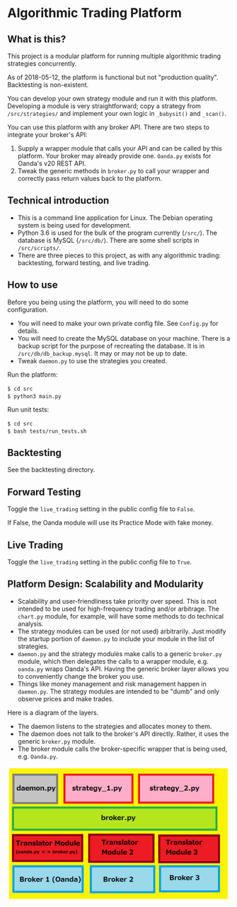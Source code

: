 # Algorithmic Trading Platform

## What is this?

This project is a modular platform for running multiple algorithmic trading strategies concurrently.

As of 2018-05-12, the platform is functional but not "production quality". Backtesting is non-existent. 

You can develop your own strategy module and run it with this platform. Developing a module is very straightforward; copy a strategy from `/src/strategies/` and implement your own logic in `_babysit()` and `_scan()`.

You can use this platform with any broker API. There are two steps to integrate your broker's API:

1. Supply a wrapper module that calls your API and can be called by this platform. Your broker may already provide one. `Oanda.py` exists for Oanda's v20 REST API.
2. Tweak the generic methods in `broker.py` to call your wrapper and correctly pass return values back to the platform.

## Technical introduction

- This is a command line application for Linux. The Debian operating system is being used for development.
- Python 3.6 is used for the bulk of the program currently (`/src/`). The database is MySQL (`/src/db/`). There are some shell scripts in `/src/scripts/`.
- There are three pieces to this project, as with any algorithmic trading: backtesting, forward testing, and live trading.

## How to use

Before you being using the platform, you will need to do some configuration.

- You will need to make your own private config file. See `Config.py` for details.
- You will need to create the MySQL database on your machine. There is a backup script for the purpose of recreating the database. It is in `/src/db/db_backup.mysql`. It may or may not be up to date.
- Tweak `daemon.py` to use the strategies you created.

Run the platform:

`$ cd src`  
`$ python3 main.py`

Run unit tests:

`$ cd src`  
`$ bash tests/run_tests.sh` 

## Backtesting

See the backtesting directory.

## Forward Testing

Toggle the `live_trading` setting in the public config file to `False`.

If False, the Oanda module will use its Practice Mode with fake money.

## Live Trading

Toggle the `live_trading` setting in the public config file to `True`.

## Platform Design: Scalability and Modularity

- Scalability and user-friendliness take priority over speed. This is not intended to be used for high-frequency trading and/or arbitrage. The `chart.py` module, for example, will have some methods to do technical analysis.
- The strategy modules can be used (or not used) arbitrarily. Just modify the startup portion of `daemon.py` to include your module in the list of strategies.
- `daemon.py` and the strategy modules make calls to a generic `broker.py` module, which then delegates the calls to a wrapper module, e.g. `oanda.py` wraps Oanda's API. Having the generic broker layer allows you to conveniently change the broker you use.
- Things like money management and risk management happen in `daemon.py`. The strategy modules are intended to be "dumb" and only observe prices and make trades.

Here is a diagram of the layers.

- The daemon listens to the strategies and allocates money to them.
- The daemon does not talk to the broker's API directly. Rather, it uses the generic `broker.py` module.
- The broker module calls the broker-specific wrapper that is being used, e.g. `Oanda.py`.

![diagram](docs/platform_diagram_2.png)

